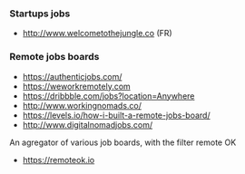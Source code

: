 ### Startups jobs 

* http://www.welcometothejungle.co (FR)

### Remote jobs boards

* https://authenticjobs.com/
* https://weworkremotely.com
* https://dribbble.com/jobs?location=Anywhere
* http://www.workingnomads.co/
* https://levels.io/how-i-built-a-remote-jobs-board/
* http://www.digitalnomadjobs.com/

An agregator of various job boards, with the filter remote OK

* https://remoteok.io